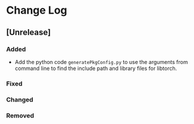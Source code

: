 # Change Log

## [Unrelease]
### Added
- Add the python code `generatePkgConfig.py` to use the arguments from command line to find the include path and library files for libtorch.

### Fixed

### Changed

### Removed

